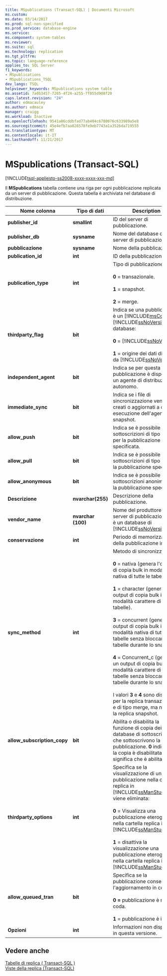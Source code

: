 ```yaml
---
title: MSpublications (Transact-SQL) | Documenti Microsoft
ms.custom: 
ms.date: 03/14/2017
ms.prod: sql-non-specified
ms.prod_service: database-engine
ms.service: 
ms.component: system-tables
ms.reviewer: 
ms.suite: sql
ms.technology: replication
ms.tgt_pltfrm: 
ms.topic: language-reference
applies_to: SQL Server
f1_keywords:
- MSpublications
- MSpublications_TSQL
dev_langs: TSQL
helpviewer_keywords: MSpublications system table
ms.assetid: 7a0b3457-7265-4f24-a255-7f055d908f20
caps.latest.revision: "24"
author: edmacauley
ms.author: edmaca
manager: craigg
ms.workload: Inactive
ms.openlocfilehash: 9541a06cddbfad77ab404c6780076c633989a5e8
ms.sourcegitcommit: 45e4efb7aa828578fe9eb7743a1a3526da719555
ms.translationtype: MT
ms.contentlocale: it-IT
ms.lasthandoff: 11/21/2017
---
```

# <a name="mspublications-transact-sql"></a>MSpublications (Transact-SQL)
[!INCLUDE[tsql-appliesto-ss2008-xxxx-xxxx-xxx-md](../../includes/tsql-appliesto-ss2008-xxxx-xxxx-xxx-md.md)]

  Il **MSpublications** tabella contiene una riga per ogni pubblicazione replicata da un server di pubblicazione. Questa tabella è archiviata nel database di distribuzione.  
  
|Nome colonna|Tipo di dati|Description|  
|-----------------|---------------|-----------------|  
|**publisher_id**|**smallint**|ID del server di pubblicazione.|  
|**publisher_db**|**sysname**|Nome del database del server di pubblicazione.|  
|**pubblicazione**|**sysname**|Nome della pubblicazione.|  
|**publication_id**|**int**|ID della pubblicazione.|  
|**publication_type**|**int**|Tipo di pubblicazione:<br /><br /> **0** = transazionale.<br /><br /> **1** = snapshot.<br /><br /> **2** = merge.|  
|**thirdparty_flag**|**bit**|Indica se una pubblicazione è un [!INCLUDE[msCoName](../../includes/msconame-md.md)] [!INCLUDE[ssNoVersion](../../includes/ssnoversion-md.md)] database:<br /><br /> **0** = [!INCLUDE[ssNoVersion](../../includes/ssnoversion-md.md)].<br /><br /> **1** = origine dei dati diverso da [!INCLUDE[ssNoVersion](../../includes/ssnoversion-md.md)].|  
|**independent_agent**|**bit**|Indica se per questa pubblicazione è disponibile un agente di distribuzione autonomo.|  
|**immediate_sync**|**bit**|Indica se i file di sincronizzazione vengono creati o aggiornati a ogni esecuzione dell'agente snapshot.|  
|**allow_push**|**bit**|Indica se è possibile creare sottoscrizioni di tipo push per la pubblicazione specificata.|  
|**allow_pull**|**bit**|Indica se è possibile creare sottoscrizioni di tipo pull per la pubblicazione specificata.|  
|**allow_anonymous**|**bit**|Indica se è possibile creare sottoscrizioni anonime per la pubblicazione specificata.|  
|**Descrizione**|**nvarchar(255)**|Descrizione della pubblicazione.|  
|**vendor_name**|**nvarchar (100)**|Nome del produttore se il server di pubblicazione non è un database di [!INCLUDE[ssNoVersion](../../includes/ssnoversion-md.md)].|  
|**conservazione**|**int**|Periodo di memorizzazione della pubblicazione in ore.|  
|**sync_method**|**int**|Metodo di sincronizzazione:<br /><br /> **0** = nativa (genera l'output di copia bulk in modalità nativa di tutte le tabelle).<br /><br /> **1** = character (genera un output di copia bulk in modalità carattere di tutte le tabelle).<br /><br /> **3** = concurrent (genera output di copia bulk in modalità nativa di tutte le tabelle senza bloccare le tabelle durante lo snapshot).<br /><br /> **4** = Concurrent_c (genera un output di copia bulk in modalità carattere di tutte le tabelle senza bloccare le tabelle durante lo snapshot)<br /><br /> I valori **3** e **4** sono disponibili per la replica transazionale e di tipo merge, ma non per la replica snapshot.|  
|**allow_subscription_copy**|**bit**|Abilita o disabilita la funzione di copia dei database di sottoscrizione che sottoscrivono la pubblicazione. **0** indica che la copia è disabilitata, e **1** significa che è abilitata.|  
|**thirdparty_options**|**int**|Specifica se la visualizzazione di una pubblicazione nella cartella replica in [!INCLUDE[ssManStudioFull](../../includes/ssmanstudiofull-md.md)] viene eliminata:<br /><br /> **0** = Visualizza una pubblicazione eterogenea nella cartella replica in [!INCLUDE[ssManStudioFull](../../includes/ssmanstudiofull-md.md)].<br /><br /> **1** = disattiva la visualizzazione una pubblicazione eterogenea nella cartella replica in [!INCLUDE[ssManStudioFull](../../includes/ssmanstudiofull-md.md)].|  
|**allow_queued_tran**|**bit**|Specifica se la pubblicazione consente l'aggiornamento in coda:<br /><br /> **0 =** pubblicazione è non in coda.<br /><br /> **1** = pubblicazione è in coda.|  
|**Opzioni**|**int**|Informazioni non disponibili in questa versione.|  
  
## <a name="see-also"></a>Vedere anche  
 [Tabelle di replica &#40; Transact-SQL &#41;](../../relational-databases/system-tables/replication-tables-transact-sql.md)   
 [Viste della replica &#40;Transact-SQL&#41;](../../relational-databases/system-views/replication-views-transact-sql.md)  
  
  
